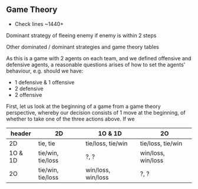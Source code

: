 ## Game Theory

- Check lines ~1440+

Dominant strategy of fleeing enemy if enemy is within 2 steps

Other dominated / dominant strategies and game theory tables

As this is a game with 2 agents on each team, and we defined offensive and defensive agents, a reasonable questions arises of how to set the agents' behaviour, e.g. should we have:
*  1 defensive & 1 offensive
* 2 defensive
* 2 offensive

First, let us look at the beginning of a game from a game theory perspective, whereby our decision consists of 1 move at the beginning, of whether to take one of the three actions above. If we 

| header | 2D | 1O & 1D | 2O |
| ------ | ------ | ------ | ------ | 
| 2D | tie, tie | tie/loss, tie/win| tie/loss, tie/win|
| 1O & 1D | tie/win, tie/loss | ?, ?| win/loss, win/loss| 
| 2O | tie/win, tie/loss| win/loss, win/loss| ?, ? | 